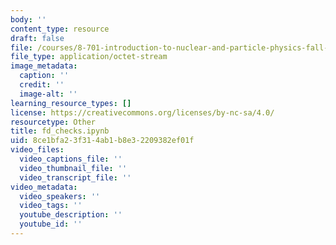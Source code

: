 ```yaml
---
body: ''
content_type: resource
draft: false
file: /courses/8-701-introduction-to-nuclear-and-particle-physics-fall-2020/fd_checks.ipynb
file_type: application/octet-stream
image_metadata:
  caption: ''
  credit: ''
  image-alt: ''
learning_resource_types: []
license: https://creativecommons.org/licenses/by-nc-sa/4.0/
resourcetype: Other
title: fd_checks.ipynb
uid: 8ce1bfa2-3f31-4ab1-b8e3-2209382ef01f
video_files:
  video_captions_file: ''
  video_thumbnail_file: ''
  video_transcript_file: ''
video_metadata:
  video_speakers: ''
  video_tags: ''
  youtube_description: ''
  youtube_id: ''
---
```

